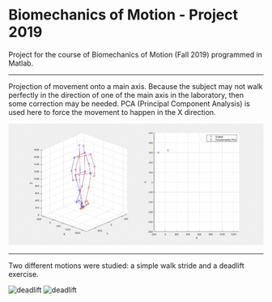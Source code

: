 # Biomechanics of Motion - Project 2019


Project for the course of Biomechanics of Motion (Fall 2019) programmed in Matlab.

---

Projection of movement onto a main axis.
Because the subject may not walk perfectly in the direction of one of the main axis in the laboratory, then some correction may be needed.
PCA (Principal Component Analysis) is used here to force the movement to happen in the X direction.

![gif](/gait_simulation_30fps.gif)

---

Two different motions were studied: a simple walk stride and a deadlift exercise.

![deadlift](deadlift_stickman_50fps.gif)
![deadlift](https://i.imgur.com/uhw7lNP.gif)
